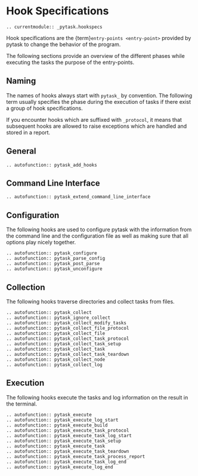 # Hook Specifications

```{eval-rst}
.. currentmodule:: _pytask.hookspecs
```

Hook specifications are the {term}`entry-points <entry-point>` provided by pytask to
change the behavior of the program.

The following sections provide an overview of the different phases while executing the
tasks the purpose of the entry-points.

## Naming

The names of hooks always start with `pytask_` by convention. The following term usually
specifies the phase during the execution of tasks if there exist a group of hook
specifications.

If you encounter hooks which are suffixed with `_protocol`, it means that subsequent
hooks are allowed to raise exceptions which are handled and stored in a report.

## General

```{eval-rst}
.. autofunction:: pytask_add_hooks
```

## Command Line Interface

```{eval-rst}
.. autofunction:: pytask_extend_command_line_interface
```

## Configuration

The following hooks are used to configure pytask with the information from the command
line and the configuration file as well as making sure that all options play nicely
together.

```{eval-rst}
.. autofunction:: pytask_configure
.. autofunction:: pytask_parse_config
.. autofunction:: pytask_post_parse
.. autofunction:: pytask_unconfigure
```

## Collection

The following hooks traverse directories and collect tasks from files.

```{eval-rst}
.. autofunction:: pytask_collect
.. autofunction:: pytask_ignore_collect
.. autofunction:: pytask_collect_modify_tasks
.. autofunction:: pytask_collect_file_protocol
.. autofunction:: pytask_collect_file
.. autofunction:: pytask_collect_task_protocol
.. autofunction:: pytask_collect_task_setup
.. autofunction:: pytask_collect_task
.. autofunction:: pytask_collect_task_teardown
.. autofunction:: pytask_collect_node
.. autofunction:: pytask_collect_log
```

## Execution

The following hooks execute the tasks and log information on the result in the terminal.

```{eval-rst}
.. autofunction:: pytask_execute
.. autofunction:: pytask_execute_log_start
.. autofunction:: pytask_execute_build
.. autofunction:: pytask_execute_task_protocol
.. autofunction:: pytask_execute_task_log_start
.. autofunction:: pytask_execute_task_setup
.. autofunction:: pytask_execute_task
.. autofunction:: pytask_execute_task_teardown
.. autofunction:: pytask_execute_task_process_report
.. autofunction:: pytask_execute_task_log_end
.. autofunction:: pytask_execute_log_end
```
